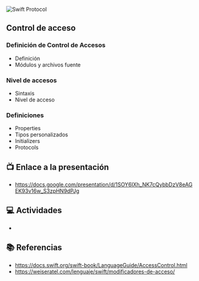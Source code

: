![Swift Protocol](https://raw.githubusercontent.com/wizelineacademy/BAZiOS12022/main/curso/semana_3/protocolos-y-delegados/recursos/header.png)

Control de acceso
-

### Definición de Control de Accesos
* Definición
* Módulos y archivos fuente

### Nivel de accesos
* Sintaxis
* Nivel de acceso

### Definiciones
* Properties
* Tipos personalizados
* Initializers
* Protocols


## 📺 Enlace a la presentación 
* https://docs.google.com/presentation/d/1SOY6IXh_NK7cQybbDzV8eAGEK93v16w_S3zpHN9dPJg

## 💻 Actividades
* 


## 📚 Referencias
* https://docs.swift.org/swift-book/LanguageGuide/AccessControl.html
* https://weiseratel.com/lenguaje/swift/modificadores-de-acceso/
